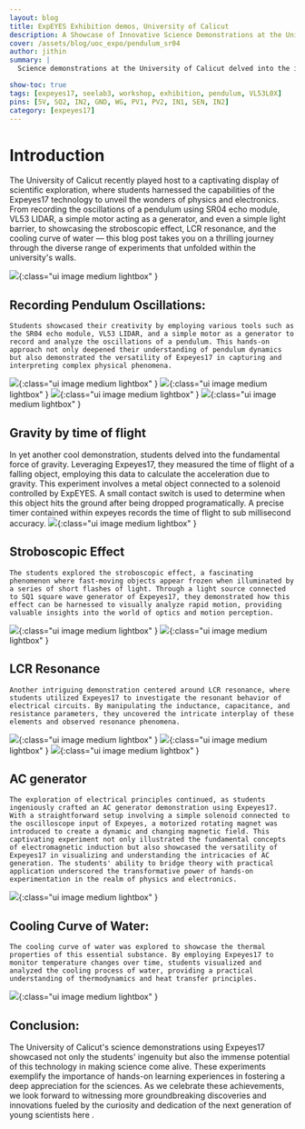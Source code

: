 ```yaml
---
layout: blog
title: ExpEYES Exhibition demos, University of Calicut
description: A Showcase of Innovative Science Demonstrations at the University of Calicut
cover: /assets/blog/uoc_expo/pendulum_sr04
author: jithin
summary: |
  Science demonstrations at the University of Calicut delved into the innovative use of Expeyes17. This post showcases a myriad of captivating experiments conducted at the school level, highlighting the diverse applications and educational potential of Expeyes17 in enhancing the learning experience. This expo was a journey through hands-on demonstrations that brought science to life in order to inspire the next generation of curious minds.

show-toc: true
tags: [expeyes17, seelab3, workshop, exhibition, pendulum, VL53L0X]
pins: [5V, SQ2, IN2, GND, WG, PV1, PV2, IN1, SEN, IN2]
category: [expeyes17]
---
```


# Introduction

The University of Calicut recently played host to a captivating display of scientific exploration, where students harnessed the capabilities of the Expeyes17 technology to unveil the wonders of physics and electronics. From recording the oscillations of a pendulum using SR04 echo module, VL53 LIDAR, a simple motor acting as a generator, and even a simple light barrier, to showcasing the stroboscopic effect, LCR resonance, and the cooling curve of water — this blog post takes you on a thrilling journey through the diverse range of experiments that unfolded within the university's walls.

![](/assets/blog/uoc_expo/pressure_bmp280.jpeg){:class="ui image medium lightbox" }

## Recording Pendulum Oscillations:
 
    Students showcased their creativity by employing various tools such as the SR04 echo module, VL53 LIDAR, and a simple motor as a generator to record and analyze the oscillations of a pendulum. This hands-on approach not only deepened their understanding of pendulum dynamics but also demonstrated the versatility of Expeyes17 in capturing and interpreting complex physical phenomena.

![](/assets/blog/uoc_expo/pendulum_dc_motor.jpeg){:class="ui image medium lightbox" }
![](/assets/blog/uoc_expo/pendulum_sr04.jpeg){:class="ui image medium lightbox" }
![](/assets/blog/uoc_expo/pendulum_vl53.jpeg){:class="ui image medium lightbox" }
![](/assets/blog/uoc_expo/rodpend.jpeg){:class="ui image medium lightbox" }

## Gravity by time of flight
In yet another cool demonstration, students delved into the fundamental force of gravity. Leveraging Expeyes17, they measured the time of flight of a falling object, employing this data to calculate the acceleration due to gravity. This experiment involves a metal object connected to a solenoid controlled by ExpEYES. A small contact switch is used to determine when this object hits the ground after being dropped programatically. A precise timer contained within expeyes records the time of flight to sub millisecond accuracy.
![](/assets/blog/uoc_expo/gravity_time_of_flight.jpeg){:class="ui image medium lightbox" }

## Stroboscopic Effect
    The students explored the stroboscopic effect, a fascinating phenomenon where fast-moving objects appear frozen when illuminated by a series of short flashes of light. Through a light source connected to SQ1 square wave generator of Expeyes17, they demonstrated how this effect can be harnessed to visually analyze rapid motion, providing valuable insights into the world of optics and motion perception.
![](/assets/blog/uoc_expo/stroboscope.jpeg){:class="ui image medium lightbox" }
![](/assets/blog/uoc_expo/stroboscope2.jpeg){:class="ui image medium lightbox" }


## LCR Resonance
    Another intriguing demonstration centered around LCR resonance, where students utilized Expeyes17 to investigate the resonant behavior of electrical circuits. By manipulating the inductance, capacitance, and resistance parameters, they uncovered the intricate interplay of these elements and observed resonance phenomena.
![](/assets/blog/uoc_expo/lcr.jpeg){:class="ui image medium lightbox" }
![](/assets/blog/uoc_expo/ac_capacitor.jpeg){:class="ui image medium lightbox" }
![](/assets/blog/uoc_expo/ac_through_resistor.jpeg){:class="ui image medium lightbox" }

## AC generator
    The exploration of electrical principles continued, as students ingeniously crafted an AC generator demonstration using Expeyes17. With a straightforward setup involving a simple solenoid connected to the oscilloscope input of Expeyes, a motorized rotating magnet was introduced to create a dynamic and changing magnetic field. This captivating experiment not only illustrated the fundamental concepts of electromagnetic induction but also showcased the versatility of Expeyes17 in visualizing and understanding the intricacies of AC generation. The students' ability to bridge theory with practical application underscored the transformative power of hands-on experimentation in the realm of physics and electronics.
![](/assets/blog/uoc_expo/ac_generator.jpeg){:class="ui image medium lightbox" }


## Cooling Curve of Water:
    The cooling curve of water was explored to showcase the thermal properties of this essential substance. By employing Expeyes17 to monitor temperature changes over time, students visualized and analyzed the cooling process of water, providing a practical understanding of thermodynamics and heat transfer principles.
![](/assets/blog/uoc_expo/cooling_curve.jpeg){:class="ui image medium lightbox" }

## Conclusion:

The University of Calicut's science demonstrations using Expeyes17 showcased not only the students' ingenuity but also the immense potential of this technology in making science come alive. These experiments exemplify the importance of hands-on learning experiences in fostering a deep appreciation for the sciences. As we celebrate these achievements, we look forward to witnessing more groundbreaking discoveries and innovations fueled by the curiosity and dedication of the next generation of young scientists here .
